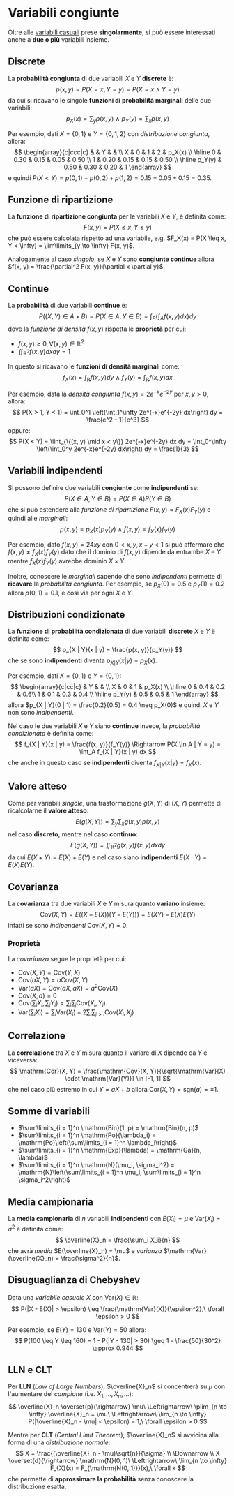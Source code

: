 # Variabili congiunte

Oltre alle [variabili casuali](../03/README.md) prese **singolarmente**, si può essere interessati anche a **due o più** variabili insieme.

## Discrete

La **probabilità congiunta** di due variabili $X$ e $Y$ **discrete** è:
$$
p(x, y) = P(X = x, Y = y) = P(X = x \land Y = y)
$$
da cui si ricavano le singole **funzioni di probabilità marginali** delle due variabili:
$$
p_X(x) = \sum_y p(x, y)\ \land\ p_Y(y) = \sum_x p(x, y)
$$

Per esempio, dati $X = \{0, 1\}$ e $Y = \{0, 1, 2\}$ con _distribuzione congiunta_, allora:
$$
\begin{array}{c|ccc|c}
& & Y & & \\
X & 0 & 1 & 2 & p_X(x) \\ \hline
0 & 0.30 & 0.15 & 0.05 & 0.50 \\
1 & 0.20 & 0.15 & 0.15 & 0.50 \\ \hline
p_Y(y) & 0.50 & 0.30 & 0.20 & 1
\end{array}
$$
e quindi $P(X < Y) = p(0, 1) + p(0, 2) + p(1, 2) = 0.15 + 0.05 + 0.15 = 0.35$.

## Funzione di ripartizione

La **funzione di ripartizione congiunta** per le variabili $X$ e $Y$, è definita come:
$$
F(x, y) = P(X \leq x, Y \leq y)
$$
che può essere calcolata rispetto ad una variabile, e.g. $F_X(x) = P(X \leq x, Y < \infty) = \lim\limits_{y \to \infty} F(x, y)$.

Analogamente al caso _singolo_, se $X$ e $Y$ sono **congiunte continue** allora $f(x, y) = \frac{\partial^2 F(x, y)}{\partial x \partial y}$.

## Continue

La **probabilità** di due variabili **continue** è:
$$
P((X, Y) \in A \times B) = P(X \in A, Y \in B) = \int_B \left(\int_A f(x, y) dx\right) dy
$$
dove la _funzione di densità_ $f(x, y)$ rispetta le **proprietà** per cui:
- $f(x, y) \geq 0, \forall (x, y) \in \mathbb{R}^2$
- $\iint_{\mathbb{R}^2} f(x, y) dx dy = 1$

In questo si ricavano le **funzioni di densità marginali** come:
$$
f_X(x) = \int_{\mathbb{R}} f(x, y) dy\ \land\ f_Y(y) = \int_{\mathbb{R}} f(x, y) dx
$$

Per esempio, data la _densità congiunta_ $f(x, y) = 2e^{-x}e^{-2y}$ per $x, y > 0$, allora:
$$
P(X > 1, Y < 1) = \int_0^1 \left(\int_1^\infty 2e^{-x}e^{-2y} dx\right) dy = \frac{e^2 - 1}{e^3}
$$
oppure:
$$
P(X < Y) = \iint_{\{(x, y) \mid x < y\}} 2e^{-x}e^{-2y} dx dy =
\int_0^\infty \left(\int_0^y 2e^{-x}e^{-2y} dx\right) dy = \frac{1}{3}
$$

## Variabili indipendenti

Si possono definire due variabili **congiunte** come **indipendenti** se:
$$
P(X \in A, Y \in B) = P(X \in A) P(Y \in B)
$$
che si può estendere alla _funzione di ripartizione_ $F(x, y) = F_X(x)F_Y(y)$ e quindi alle _marginali_:
$$
p(x, y) = p_X(x)p_Y(y)\ \land\ f(x, y) = f_X(x)f_Y(y)
$$

Per esempio, dato $f(x, y) = 24xy$ con $0 < x, y, x+y < 1$ si può affermare che $f(x, y) \neq f_X(x)f_Y(y)$ dato che il dominio di $f(x, y)$ dipende da entrambe $X$ e $Y$ mentre $f_X(x)f_Y(y)$ avrebbe dominio $X \times Y$.

Inoltre, conoscere le _marginali_ sapendo che sono _indipendenti_ permette di **ricavare** la _probabilità congiunta_.
Per esempio, se $p_X(0) = 0.5$ e $p_Y(1) = 0.2$ allora $p(0, 1) = 0.1$, e così via per ogni $X$ e $Y$.

## Distribuzioni condizionate

La **funzione di probabilità condizionata** di due variabili **discrete** $X$ e $Y$ è definita come:
$$
p_{X | Y}(x | y) = \frac{p(x, y)}{p_Y(y)}
$$
che se sono **indipendenti** diventa $p_{X | Y}(x | y) = p_X(x)$.

Per esempio, dati $X = \{0, 1\}$ e $Y = \{0, 1\}$:
$$
\begin{array}{c|cc|c}
& Y & & \\
X & 0 & 1 & p_X(x) \\ \hline
0 & 0.4 & 0.2 & 0.6\\
1 & 0.1 & 0.3 & 0.4 \\ \hline
p_Y(y) & 0.5 & 0.5 & 1
\end{array}
$$
allora $p_{X | Y}(0 | 1) = \frac{0.2}{0.5} = 0.4 \neq p_X(0)$ e quindi $X$ e $Y$ non sono _indipendenti_.

Nel caso le due variabili $X$ e $Y$ siano **continue** invece, la _probabilità condizionata_ è definita come:
$$
f_{X | Y}(x | y) = \frac{f(x, y)}{f_Y(y)}
\Rightarrow
P(X \in A | Y = y) = \int_A f_{X | Y}(x | y) dx
$$
che anche in questo caso se **indipendenti** diventa $f_{X | Y}(x | y) = f_X(x)$.

## Valore atteso

Come per variabili _singole_, una trasformazione $g(X, Y)$ di $(X, Y)$ permette di ricalcolarne il **valore atteso**:
$$
E(g(X, Y)) = \sum_y \sum_x g(x, y) p(x, y)
$$
nel caso **discreto**, mentre nel caso **continuo**:
$$
E(g(X, Y)) = \iint_{\mathbb{R}^2} g(x, y) f(x, y) dx dy
$$
da cui $E(X + Y) = E(X) + E(Y)$ e nel caso siano **indipendenti** $E(X \cdot Y) = E(X)E(Y)$.

## Covarianza

La **covarianza** tra due variabili $X$ e $Y$ misura quanto **variano** insieme:
$$
\mathrm{Cov}(X, Y) = E((X - E(X))(Y - E(Y))) = E(XY) - E(X)E(Y)
$$
infatti se sono _indipendenti_ $\mathrm{Cov}(X, Y) = 0$.

### Proprietà

La _covarianza_ segue le proprietà per cui:
- $\mathrm{Cov}(X, Y) = \mathrm{Cov}(Y, X)$
- $\mathrm{Cov}(aX, Y) = a\mathrm{Cov}(X, Y)$
- $\mathrm{Var}(aX) = \mathrm{Cov}(aX, aX) = a^2\mathrm{Cov}(X)$
- $\mathrm{Cov}(X, a) = 0$
- $\mathrm{Cov}\left(\sum_i X_i, \sum_j Y_i\right) = \sum_i\sum_j \mathrm{Cov}\left(X_i, Y_i\right)$
- $\mathrm{Var}\left(\sum_i X_i\right) = \sum_i \mathrm{Var}(X_i) + 2\sum_i\sum_{j > i} \mathrm{Cov}(X_i, X_j)$

## Correlazione

La **correlazione** tra $X$ e $Y$ misura quanto il variare di $X$ dipende da $Y$ e viceversa:
$$
\mathrm{Cor}(X, Y) = \frac{\mathrm{Cov}(X, Y)}{\sqrt{\mathrm{Var}(X) \cdot \mathrm{Var}(Y)}} \in [-1, 1]
$$
che nel caso più estremo in cui $Y = aX + b$ allora $\mathrm{Cor}(X, Y) = \mathrm{sgn}(a) = \pm 1$.

## Somme di variabili

- $\sum\limits_{i = 1}^n \mathrm{Bin}(1, p) = \mathrm{Bin}(n, p)$
- $\sum\limits_{i = 1}^n \mathrm{Po}(\lambda_i) = \mathrm{Po}\left(\sum\limits_{i = 1}^n \lambda_i\right)$
- $\sum\limits_{i = 1}^n \mathrm{Exp}(\lambda) = \mathrm{Ga}(n, \lambda)$
- $\sum\limits_{i = 1}^n \mathrm{N}(\mu_i, \sigma_i^2) = \mathrm{N}\left(\sum\limits_{i = 1}^n \mu_i, \sum\limits_{i = 1}^n \sigma_i^2\right)$

## Media campionaria

La **media campionaria** di $n$ variabili **indipendenti** con $E(X_i) = \mu$ e $\mathrm{Var}(X_i) = \sigma^2$ è definita come:
$$
\overline{X}_n = \frac{\sum_i X_i}{n}
$$
che avrà _media_ $E(\overline{X}_n) = \mu$ e _varianza_ $\mathrm{Var}(\overline{X}_n) = \frac{\sigma^2}{n}$.

## Disuguaglianza di Chebyshev

Data una _variabile casuale_ $X$ con $\mathrm{Var}(X) \in \mathbb{R}$:
$$
P(|X - E(X)| > \epsilon) \leq \frac{\mathrm{Var}(X)}{\epsilon^2},\ \forall \epsilon > 0
$$

Per esempio, se $E(Y) = 130$ e $\mathrm{Var}(Y) = 50$ allora:
$$
P(100 \leq Y \leq 160) = 1 - P(|Y - 130| > 30) \geq 1 - \frac{50}{30^2} \approx 0.944
$$

## LLN e CLT

Per **LLN** (_Law of Large Numbers_), $\overline{X}_n$ si concentrerà su $\mu$ con l'aumentare del _campione_ (i.e. $X_1, ..., X_n, ...$):
$$
\overline{X}_n \overset{p}{\rightarrow} \mu\ \Leftrightarrow\ \plim_{n \to \infty} \overline{X}_n = \mu\ \Leftrightarrow\ \lim_{n \to \infty} P(|\overline{X}_n - \mu| < \epsilon) = 1,\ \forall \epsilon > 0
$$

Mentre per **CLT** (_Central Limit Theorem_), $\overline{X}_n$ si avvicina alla forma di una _distribuzione normale_:
$$
X = \frac{(\overline{X}_n - \mu)\sqrt{n}}{\sigma} \\ \Downarrow \\
X \overset{d}{\rightarrow} \mathrm{N}(0, 1)\ \Leftrightarrow\ \lim_{n \to \infty} F_{X}(x) = F_{\mathrm{N(0, 1)}}(x),\ \forall x
$$
che permette di **approssimare la probabilità** senza conoscere la distribuzione esatta.
